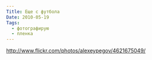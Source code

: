 ```yaml
---
Title: Еще с футбола
Date: 2010-05-19
Tags:
  - фотографирую
  - пленка
---
```


http://www.flickr.com/photos/alexeypegov/4621675049/